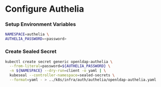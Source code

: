 # Configure Authelia

### Setup Environment Variables

```bash
NAMESPACE=authelia \
AUTHELIA_PASSWORD=<password>
```
### Create Sealed Secret

```bash
kubectl create secret generic openldap-authelia \
  --from-literal=password=${AUTHELIA_PASSWORD} \
  -n ${NAMESPACE} --dry-run=client -o yaml | \
  kubeseal --controller-namespace=sealed-secrets \
  --format=yaml - > ../k8s/infra/auth/authelia/openldap-authelia.yaml
```
